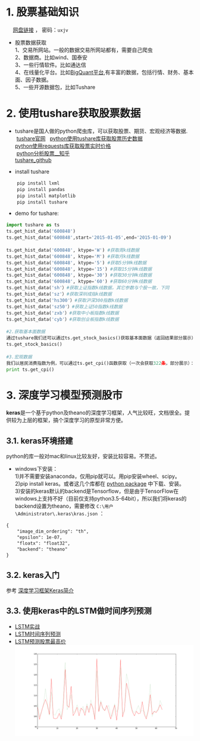 
# 1. 股票基础知识

&emsp; [网盘链接](http://pan.baidu.com/s/1nv7asPV) ， 密码：`uxjv`

+ 股票数据获取  
1、交易所网站。一般的数据交易所网站都有，需要自己爬虫  
2、数据商。比如wind、国泰安  
3、一些行情软件。比如通达信  
4、在线量化平台。比如[BigQuant平台](www.bigquant.com),有丰富的数据，包括行情、财务、基本面、因子数据。  
5、一些开源数据包，比如Tushare  

# 2. 使用tushare获取股票数据

+ tushare是国人做的python爬虫库，可以获取股票、期货、宏观经济等数据.  
  [tushare官网](http://tushare.waditu.com/)  
  [python使用tushare库获取股票历史数据](https://zhuanlan.zhihu.com/p/23154693)  
  [python使用requests库获取股票实时价格](https://zhuanlan.zhihu.com/p/24446580)  
  [python分析股票__知乎](https://www.zhihu.com/question/52887249)  
  [tushare_github](https://github.com/waditu/tushare)  

+ install tushare  
```python
    pip install lxml
    pip install pandas
    pip install matplotlib
    pip install tushare
```

+ demo for tushare:  
```python
import tushare as ts
ts.get_hist_data('600848')
ts.get_hist_data('600848',start='2015-01-05',end='2015-01-09')

ts.get_hist_data('600848', ktype='W') #获取周k线数据
ts.get_hist_data('600848', ktype='M') #获取月k线数据
ts.get_hist_data('600848', ktype='5') #获取5分钟k线数据
ts.get_hist_data('600848', ktype='15') #获取15分钟k线数据
ts.get_hist_data('600848', ktype='30') #获取30分钟k线数据
ts.get_hist_data('600848', ktype='60') #获取60分钟k线数据
ts.get_hist_data('sh'）#获取上证指数k线数据，其它参数与个股一致，下同
ts.get_hist_data('sz'）#获取深圳成指k线数据
ts.get_hist_data('hs300'）#获取沪深300指数k线数据
ts.get_hist_data('sz50'）#获取上证50指数k线数据
ts.get_hist_data('zxb'）#获取中小板指数k线数据
ts.get_hist_data('cyb'）#获取创业板指数k线数据

#2.获取基本面数据
通过tushare我们还可以通过ts.get_stock_basics()获取基本面数据（返回结果部分展示）：
ts.get_stock_basics()

#3.宏观数据
我们以居民消费指数为例，可以通过ts.get_cpi()函数获取（一次会获取322条，部分展示）：
print ts.get_cpi()
```





# 3. 深度学习模型预测股市  
**keras**是一个基于python及theano的深度学习框架，人气比较旺，文档很全。提供较为上层的框架，搞个深度学习的原型非常方便。

## 3.1. keras环境搭建

  python的库一般对mac和linux比较友好，安装比较容易。不赘述。

+ windows下安装：  
  1)并不需要安装anaconda，仅用pip就可以。用pip安装wheel、scipy。  
  2)pip install keras。或者这几个库都在 [python package](http://www.lfd.uci.edu/~gohlke/pythonlibs/#ndimage) 中下载、安装。  
  3)安装的keras默认的backend是Tensorflow，但是由于TensorFlow在windows上支持不好（目前仅支持python3.5-64bit），所以我们将keras的backend设置为theano，需要修改 ` C:\用户\Administrator\.keras\kras.json ` ：  

```
{
    "image_dim_ordering": "th", 
    "epsilon": 1e-07, 
    "floatx": "float32", 
    "backend": "theano"
}
```



## 3.2. keras入门

参考  [深度学习框架Keras简介](http://www.open-open.com/lib/view/open1430982565991.html)


## 3.3. 使用keras中的LSTM做时间序列预测

+ [LSTM实战](http://www.jianshu.com/p/5d6d5aac4dbd)  
+ [LSTM时间序列预测](http://www.jianshu.com/p/fbd6d3c1dc21)  
+ [LSTM预测股票最高价](http://blog.csdn.net/mylove0414/article/details/56969181)  
  ![LSTM预测CPI](images/dm_stock_lstm_cpi.png)


